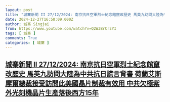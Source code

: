 ```yaml
---
layout: post
title: "城寨新聞 II 27/12/2024: 南京抗日空軍烈士紀念館竄改歷史 馬英九訪問大陸為中共抗日謊言背書 荷蘭艾斯摩爾總裁接受訪問此美國晶片制裁有效用 中共欠極紫外光刻機晶片生產落後西方15年"
date: 2024-12-27T16:50:09.000Z
author: 城寨 Singjai
from: https://www.youtube.com/watch?v=Q2W3BrCrzYI
tags: [ 城寨 ]
comments: True
categories: [ 城寨 ]
---
```

<!--1735318209000-->
[城寨新聞 II 27/12/2024: 南京抗日空軍烈士紀念館竄改歷史 馬英九訪問大陸為中共抗日謊言背書 荷蘭艾斯摩爾總裁接受訪問此美國晶片制裁有效用 中共欠極紫外光刻機晶片生產落後西方15年](https://www.youtube.com/watch?v=Q2W3BrCrzYI)
------

<div>

</div>
